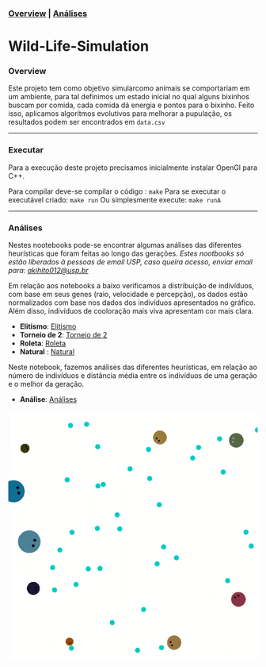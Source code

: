 ### [Overview](#overview) | [Análises](#análises) 

# Wild-Life-Simulation

### Overview
Este projeto tem como objetivo simularcomo animais se comportariam em um ambiente, para tal definimos um estado inicial no qual alguns bixinhos buscam por comida, cada comida dá energia e pontos para o bixinho. Feito isso, aplicamos algorítmos evolutivos para melhorar a pupulação, os resultados podem ser encontrados em <code>data.csv</code>

---

### Executar

Para a execução deste projeto precisamos inicialmente instalar OpenGl para C++.

Para compilar deve-se compilar o código : <code>make</code>
Para se executar o executável criado: <code>make run</code>
Ou simplesmente execute: <code>make runA</code>

---

### Análises
Nestes nootebooks pode-se encontrar algumas análises das diferentes heurísticas que foram feitas ao longo das gerações. *Estes nootbooks só estão liberados à pessoas de email USP, caso queira acesso, enviar email para: akihito012@usp.br*

Em relação aos notebooks a baixo verificamos a distribuição de indivíduos, com base em seus genes (raio, velocidade e percepção), os dados estão normalizados com base nos dados dos indivíduos apresentados no gráfico. Além disso, indivíduos de cooloração mais viva apresentam cor mais clara.
 - **Elitismo**: [Elitismo](https://colab.research.google.com/drive/1n7B501ufRxevHtluHJtugB5h8x1YULJ0?usp=sharing)
 - **Torneio de 2**: [Torneio de 2](https://colab.research.google.com/drive/1PvCg96njYaVw2nVkTa2q4pPey0ie5cmb?usp=sharing)
 - **Roleta**: [Roleta](https://colab.research.google.com/drive/15TlJLa1dT7DNxu--EtM_KhlSb-x4ETl8?usp=sharing)
 - **Natural** : [Natural](https://colab.research.google.com/drive/1DAOj2WCbd1njS20uipnF1o_LK_92xLOp?usp=sharing)

Neste notebook, fazemos análises das diferentes heurísticas, em relação ao número de indivíduos e distância média entre os indivíduos de uma geração e o melhor da geração.
 - **Análise**: [Análises](https://colab.research.google.com/drive/1E2C6wToPrB1EkcMeVv_g5VoCWY3v7UaF?usp=sharing) 

<p align="center">
<img src="https://github.com/Vakihito/Wild-Life-Simulation/blob/main/wild.gif" width="600"/>
</p>

